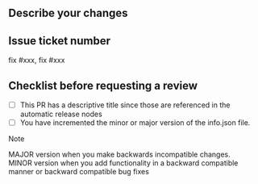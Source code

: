 ## Describe your changes

## Issue ticket number 
fix #xxx, fix #xxx

## Checklist before requesting a review
- [ ] This PR has a descriptive title since those are referenced in the automatic release nodes
- [ ] You have incremented the minor or major version of the info.json file. 
> [!Note]
> >
> MAJOR version when you make backwards incompatible changes.   
> MINOR version when you add functionality in a backward compatible manner or backward compatible bug fixes